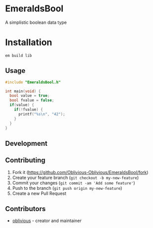 # EmeraldsBool

A simplistic boolean data type

# Installation

`em build lib`

## Usage

```c
#include "EmeraldsBool.h"

int main(void) {
  bool value = true;
  bool fvalue = false;
  if(value) {
    if(!fvalue) {
      printf("%s\n", "42");
    }
  }
}
```

## Development

## Contributing

1. Fork it (<https://github.com/Oblivious-Oblivious/EmeraldsBool/fork>)
2. Create your feature branch (`git checkout -b my-new-feature`)
3. Commit your changes (`git commit -am 'Add some feature'`)
4. Push to the branch (`git push origin my-new-feature`)
5. Create a new Pull Request

## Contributors

- [oblivious](https://github.com/Oblivious-Oblivious) - creator and maintainer
